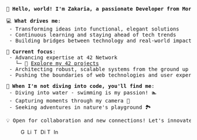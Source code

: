 <pre>
<b>👋 Hello, world! I'm Zakaria, a passionate Developer from Morocco 🇲🇦.</b>
</pre>

<pre>
💻 <b>What drives me</b>:
 - Transforming ideas into functional, elegant solutions
 - Continuous learning and staying ahead of tech trends
 - Building bridges between technology and real-world impact
</pre>

<pre>
🚀 <b>Current focus</b>:
 - Advancing expertise at 42 Network
   └─ 🔗 <a href="https://github.com/zelhajou/42cursus">Explore my 42 projects</a>
 - Architecting robust, scalable systems from the ground up
 - Pushing the boundaries of web technologies and user experience
</pre>

<pre>
🌊 <b>When I'm not diving into code, you'll find me</b>:
 - Diving into water - swimming is my passion! 🏊
 - Capturing moments through my camera 📸
 - Seeking adventures in nature's playground 🏞️
</pre>

<pre align="left">
💡 Open for collaboration and new connections! Let's innovate together. 
</pre>

<blockquote>
<div>
 <a href="mailto:zelhajou@gmail.com">
     <img
       align="left"
       alt="Gmail"
       width="15px"
       src="https://cdn.simpleicons.org/gmail/000/fff"
     />
   </a>
   <a href="https://www.linkedin.com/in/zelhajou/">
     <img
       align="left"
       alt="Linkedin"
       width="15px"
       src="https://cdn.simpleicons.org/linkedin/000/fff"
     />
   </a>
   <a href="https://twitter.com/zelhajou">
     <img
       align="left"
       alt="Twitter"
       width="15px"
       src="https://cdn.simpleicons.org/x/000/fff"
     />
   </a>
   <a href="https://discord.com/users/aaaikrz">
     <img
       align="left"
       alt="Discord"
       width="15px"
       src="https://cdn.simpleicons.org/discord/000/fff"
     />
   </a>
   <a href="https://t.me/aaaikrz">
     <img
       align="left"
       alt="Telegram"
       width="15px"
       src="https://cdn.simpleicons.org/telegram/000/fff"
     />
   </a>
   <a href="https://www.instagram.com/aaaikrz/">
     <img
       align="left"
       alt="Instagram"
       width="15px"
       src="https://cdn.simpleicons.org/instagram/000/fff"
     />
   </a>
</div>
</blockquote>
